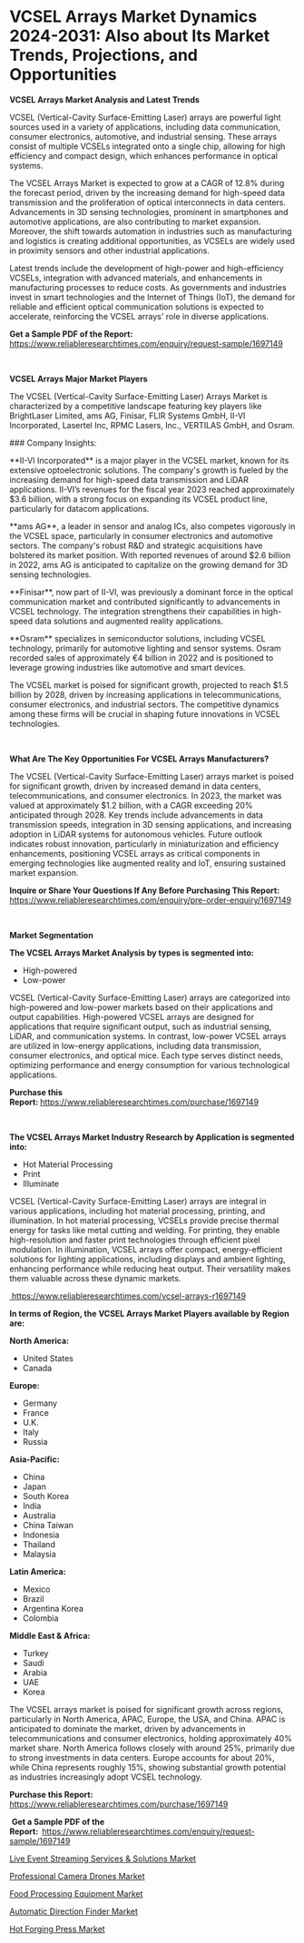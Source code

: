 <p><h1>VCSEL Arrays Market Dynamics 2024-2031: Also about Its Market Trends, Projections, and Opportunities</h1></p><p><strong>VCSEL Arrays Market Analysis and Latest Trends</strong></p>
<p><p>VCSEL (Vertical-Cavity Surface-Emitting Laser) arrays are powerful light sources used in a variety of applications, including data communication, consumer electronics, automotive, and industrial sensing. These arrays consist of multiple VCSELs integrated onto a single chip, allowing for high efficiency and compact design, which enhances performance in optical systems.</p><p>The VCSEL Arrays Market is expected to grow at a CAGR of 12.8% during the forecast period, driven by the increasing demand for high-speed data transmission and the proliferation of optical interconnects in data centers. Advancements in 3D sensing technologies, prominent in smartphones and automotive applications, are also contributing to market expansion. Moreover, the shift towards automation in industries such as manufacturing and logistics is creating additional opportunities, as VCSELs are widely used in proximity sensors and other industrial applications.</p><p>Latest trends include the development of high-power and high-efficiency VCSELs, integration with advanced materials, and enhancements in manufacturing processes to reduce costs. As governments and industries invest in smart technologies and the Internet of Things (IoT), the demand for reliable and efficient optical communication solutions is expected to accelerate, reinforcing the VCSEL arrays' role in diverse applications.</p></p>
<p><strong>Get a Sample PDF of the Report:&nbsp;</strong> <a href="https://www.reliableresearchtimes.com/enquiry/request-sample/1697149?utm_campaign=1692&utm_medium=2&utm_source=Github&utm_content=ia&utm_term=20102024&utm_id=vcsel-arrays">https://www.reliableresearchtimes.com/enquiry/request-sample/1697149</a></p>
<p>&nbsp;</p>
<p><strong>VCSEL Arrays Major Market Players</strong></p>
<p><p>The VCSEL (Vertical-Cavity Surface-Emitting Laser) Arrays Market is characterized by a competitive landscape featuring key players like BrightLaser Limited, ams AG, Finisar, FLIR Systems GmbH, II-VI Incorporated, Lasertel Inc, RPMC Lasers, Inc., VERTILAS GmbH, and Osram. </p><p>### Company Insights:</p><p>**II-VI Incorporated** is a major player in the VCSEL market, known for its extensive optoelectronic solutions. The company's growth is fueled by the increasing demand for high-speed data transmission and LiDAR applications. II-VI’s revenues for the fiscal year 2023 reached approximately $3.6 billion, with a strong focus on expanding its VCSEL product line, particularly for datacom applications.</p><p>**ams AG**, a leader in sensor and analog ICs, also competes vigorously in the VCSEL space, particularly in consumer electronics and automotive sectors. The company's robust R&D and strategic acquisitions have bolstered its market position. With reported revenues of around $2.6 billion in 2022, ams AG is anticipated to capitalize on the growing demand for 3D sensing technologies.</p><p>**Finisar**, now part of II-VI, was previously a dominant force in the optical communication market and contributed significantly to advancements in VCSEL technology. The integration strengthens their capabilities in high-speed data solutions and augmented reality applications.</p><p>**Osram** specializes in semiconductor solutions, including VCSEL technology, primarily for automotive lighting and sensor systems. Osram recorded sales of approximately €4 billion in 2022 and is positioned to leverage growing industries like automotive and smart devices.</p><p>The VCSEL market is poised for significant growth, projected to reach $1.5 billion by 2028, driven by increasing applications in telecommunications, consumer electronics, and industrial sectors. The competitive dynamics among these firms will be crucial in shaping future innovations in VCSEL technologies.</p></p>
<p>&nbsp;</p>
<p><strong>What Are The Key Opportunities For VCSEL Arrays Manufacturers?</strong></p>
<p><p>The VCSEL (Vertical-Cavity Surface-Emitting Laser) arrays market is poised for significant growth, driven by increased demand in data centers, telecommunications, and consumer electronics. In 2023, the market was valued at approximately $1.2 billion, with a CAGR exceeding 20% anticipated through 2028. Key trends include advancements in data transmission speeds, integration in 3D sensing applications, and increasing adoption in LiDAR systems for autonomous vehicles. Future outlook indicates robust innovation, particularly in miniaturization and efficiency enhancements, positioning VCSEL arrays as critical components in emerging technologies like augmented reality and IoT, ensuring sustained market expansion.</p></p>
<p><strong>Inquire or Share Your Questions If Any Before Purchasing This Report:</strong> <a href="https://www.reliableresearchtimes.com/enquiry/pre-order-enquiry/1697149?utm_campaign=1692&utm_medium=2&utm_source=Github&utm_content=ia&utm_term=20102024&utm_id=vcsel-arrays">https://www.reliableresearchtimes.com/enquiry/pre-order-enquiry/1697149</a></p>
<p>&nbsp;</p>
<p><strong>Market Segmentation</strong></p>
<p><strong>The VCSEL Arrays Market Analysis by types is segmented into:</strong></p>
<p><ul><li>High-powered</li><li>Low-power</li></ul></p>
<p><p>VCSEL (Vertical-Cavity Surface-Emitting Laser) arrays are categorized into high-powered and low-power markets based on their applications and output capabilities. High-powered VCSEL arrays are designed for applications that require significant output, such as industrial sensing, LiDAR, and communication systems. In contrast, low-power VCSEL arrays are utilized in low-energy applications, including data transmission, consumer electronics, and optical mice. Each type serves distinct needs, optimizing performance and energy consumption for various technological applications.</p></p>
<p><strong>Purchase this Report:&nbsp;</strong><a href="https://www.reliableresearchtimes.com/purchase/1697149?utm_campaign=1692&utm_medium=2&utm_source=Github&utm_content=ia&utm_term=20102024&utm_id=vcsel-arrays">https://www.reliableresearchtimes.com/purchase/1697149</a></p>
<p>&nbsp;</p>
<p><strong>The VCSEL Arrays Market Industry Research by Application is segmented into:</strong></p>
<p><ul><li>Hot Material Processing</li><li>Print</li><li>Illuminate</li></ul></p>
<p><p>VCSEL (Vertical-Cavity Surface-Emitting Laser) arrays are integral in various applications, including hot material processing, printing, and illumination. In hot material processing, VCSELs provide precise thermal energy for tasks like metal cutting and welding. For printing, they enable high-resolution and faster print technologies through efficient pixel modulation. In illumination, VCSEL arrays offer compact, energy-efficient solutions for lighting applications, including displays and ambient lighting, enhancing performance while reducing heat output. Their versatility makes them valuable across these dynamic markets.</p></p>
<p><a href="https://www.reliableresearchtimes.com/vcsel-arrays-r1697149?utm_campaign=1692&utm_medium=2&utm_source=Github&utm_content=ia&utm_term=20102024&utm_id=vcsel-arrays">&nbsp;https://www.reliableresearchtimes.com/vcsel-arrays-r1697149</a></p>
<p><strong>In terms of Region, the VCSEL Arrays Market Players available by Region are:</strong></p>
<p>
    <p> <strong> North America: </strong>
        <ul>
            <li>United States</li>
            <li>Canada</li>
        </ul>
        </p> 
    <p> <strong> Europe: </strong>
        <ul>
            <li>Germany</li>
            <li>France</li>
            <li>U.K.</li>
            <li>Italy</li>
            <li>Russia</li>
        </ul>
        </p> 
    <p> <strong> Asia-Pacific: </strong>
        <ul>
            <li>China</li>
            <li>Japan</li>
            <li>South Korea</li>
            <li>India</li>
            <li>Australia</li>
            <li>China Taiwan</li>
            <li>Indonesia</li>
            <li>Thailand</li>
            <li>Malaysia</li>
        </ul>
        </p> 
    <p> <strong> Latin America: </strong>
        <ul>
            <li>Mexico</li>
            <li>Brazil</li>
            <li>Argentina Korea</li>
            <li>Colombia</li>
        </ul>
        </p> 
    <p> <strong> Middle East & Africa: </strong>
        <ul>
            <li>Turkey</li>
            <li>Saudi</li>
            <li>Arabia</li>
            <li>UAE</li>
            <li>Korea</li>
        </ul>
    </p>
    </p>
<p><p>The VCSEL arrays market is poised for significant growth across regions, particularly in North America, APAC, Europe, the USA, and China. APAC is anticipated to dominate the market, driven by advancements in telecommunications and consumer electronics, holding approximately 40% market share. North America follows closely with around 25%, primarily due to strong investments in data centers. Europe accounts for about 20%, while China represents roughly 15%, showing substantial growth potential as industries increasingly adopt VCSEL technology.</p></p>
<p><strong>Purchase this Report: </strong><a href="https://www.reliableresearchtimes.com/purchase/1697149?utm_campaign=1692&utm_medium=2&utm_source=Github&utm_content=ia&utm_term=20102024&utm_id=vcsel-arrays">https://www.reliableresearchtimes.com/purchase/1697149</a></p>
<p>&nbsp;<strong>Get a Sample PDF of the Report:&nbsp;&nbsp;</strong><a href="https://www.reliableresearchtimes.com/enquiry/request-sample/1697149?utm_campaign=1692&utm_medium=2&utm_source=Github&utm_content=ia&utm_term=20102024&utm_id=vcsel-arrays">https://www.reliableresearchtimes.com/enquiry/request-sample/1697149</a></p>
<p><strong></strong></p>
<p><p><a href="https://github.com/sakalstgliemsk/Market-Research-Report-List-1/blob/main/live-event-streaming-services-solutions-market.md?utm_campaign=1692&utm_medium=2&utm_source=Github&utm_content=ia&utm_term=20102024&utm_id=vcsel-arrays">Live Event Streaming Services & Solutions Market</a></p><p><a href="https://issuu.com/reportprime-2/docs/professional-camera-drones-market-s_3d69d79c485993?utm_campaign=1692&utm_medium=2&utm_source=Github&utm_content=ia&utm_term=20102024&utm_id=vcsel-arrays">Professional Camera Drones Market</a></p><p><a href="https://www.linkedin.com/pulse/food-processing-equipment-market-emerging-trends-future-prospects-b25hf?utm_campaign=1692&utm_medium=2&utm_source=Github&utm_content=ia&utm_term=20102024&utm_id=vcsel-arrays">Food Processing Equipment Market</a></p><p><a href="https://www.linkedin.com/pulse/automatic-direction-finder-market-global-regional-analysis-rubyf?utm_campaign=1692&utm_medium=2&utm_source=Github&utm_content=ia&utm_term=20102024&utm_id=vcsel-arrays">Automatic Direction Finder Market</a></p><p><a href="https://www.linkedin.com/pulse/hot-forging-press-market-global-regional-analysis-focus-end-glrgf?utm_campaign=1692&utm_medium=2&utm_source=Github&utm_content=ia&utm_term=20102024&utm_id=vcsel-arrays">Hot Forging Press Market</a></p></p>